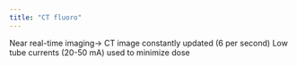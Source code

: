 ```yaml
---
title: "CT fluoro"
---
```

Near real-time imaging&#8594; CT image constantly updated (6 per second)
Low tube currents (20-50 mA) used to minimize dose

